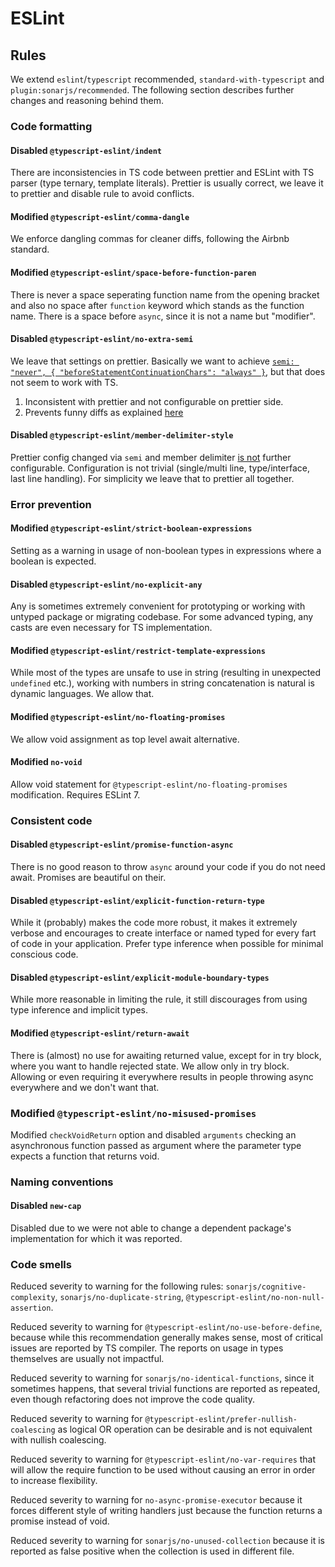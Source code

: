 # ESLint

## Rules

We extend `eslint`/`typescript` recommended, `standard-with-typescript` and `plugin:sonarjs/recommended`. The following section describes further changes and reasoning behind them.

### Code formatting

#### Disabled `@typescript-eslint/indent`

There are inconsistencies in TS code between prettier and ESLint with TS parser (type ternary, template literals). Prettier is usually correct, we leave it to prettier and disable rule to avoid conflicts.

#### Modified `@typescript-eslint/comma-dangle`

We enforce dangling commas for cleaner diffs, following the Airbnb standard.

#### Modified `@typescript-eslint/space-before-function-paren`

There is never a space seperating function name from the opening bracket and also no space after `function` keyword which stands as the function name. There is a space before `async`, since it is not a name but "modifier".

#### Disabled `@typescript-eslint/no-extra-semi`

We leave that settings on prettier. Basically we want to achieve [`semi: "never", { "beforeStatementContinuationChars": "always" }`](https://eslint.org/docs/rules/semi#beforestatementcontinuationchars), but that does not seem to work with TS.

1. Inconsistent with prettier and not configurable on prettier side.
2. Prevents funny diffs as explained [here](https://github.com/prettier/prettier/issues/736#issuecomment-291934981)

#### Disabled `@typescript-eslint/member-delimiter-style`

Prettier config changed via `semi` and member delimiter [is not](https://github.com/prettier/prettier/issues/1944#issuecomment-334112532) further configurable. Configuration is not trivial (single/multi line, type/interface, last line handling). For simplicity we leave that to prettier all together.

### Error prevention

#### Modified `@typescript-eslint/strict-boolean-expressions`

Setting as a warning in usage of non-boolean types in expressions where a boolean is expected.

#### Disabled `@typescript-eslint/no-explicit-any`

Any is sometimes extremely convenient for prototyping or working with untyped package or migrating codebase. For some advanced typing, any casts are even necessary for TS implementation.

#### Modified `@typescript-eslint/restrict-template-expressions`

While most of the types are unsafe to use in string (resulting in unexpected `undefined` etc.), working with numbers in string concatenation is natural is dynamic languages. We allow that.

#### Modified `@typescript-eslint/no-floating-promises`

We allow void assignment as top level await alternative.

#### Modified `no-void`

Allow void statement for `@typescript-eslint/no-floating-promises` modification. Requires ESLint 7.

### Consistent code

#### Disabled `@typescript-eslint/promise-function-async`

There is no good reason to throw `async` around your code if you do not need await. Promises are beautiful on their.

#### Disabled `@typescript-eslint/explicit-function-return-type`

While it (probably) makes the code more robust, it makes it extremely verbose and encourages to create interface or named typed for every fart of code in your application. Prefer type inference when possible for minimal conscious code.

#### Disabled `@typescript-eslint/explicit-module-boundary-types`

While more reasonable in limiting the rule, it still discourages from using type inference and implicit types.

#### Modified `@typescript-eslint/return-await`

There is (almost) no use for awaiting returned value, except for in try block, where you want to handle rejected state. We allow only in try block. Allowing or even requiring it everywhere results in people throwing async everywhere and we don't want that.

### Modified `@typescript-eslint/no-misused-promises`

Modified `checkVoidReturn` option and disabled `arguments` checking an asynchronous function passed as argument where the parameter type expects a function that returns void.

### Naming conventions

#### Disabled `new-cap`

Disabled due to we were not able to change a dependent package's implementation for which it was reported.

### Code smells

Reduced severity to warning for the following rules: `sonarjs/cognitive-complexity`, `sonarjs/no-duplicate-string`, `@typescript-eslint/no-non-null-assertion`.

Reduced severity to warning for `@typescript-eslint/no-use-before-define`, because while this recommendation generally makes sense, most of critical issues are reported by TS compiler. The reports on usage in types themselves are usually not impactful.

Reduced severity to warning for `sonarjs/no-identical-functions`, since it sometimes happens, that several trivial functions are reported as repeated, even though refactoring does not improve the code quality.

Reduced severity to warning for `@typescript-eslint/prefer-nullish-coalescing` as logical OR operation can be desirable and is not equivalent with nullish coalescing.

Reduced severity to warning for `@typescript-eslint/no-var-requires` that will allow the require function to be used without causing an error in order to increase flexibility.

Reduced severity to warning for `no-async-promise-executor` because it forces different style of writing handlers just because the function returns a promise instead of void.

Reduced severity to warning for `sonarjs/no-unused-collection` because it is reported as false positive when the collection is used in different file.
